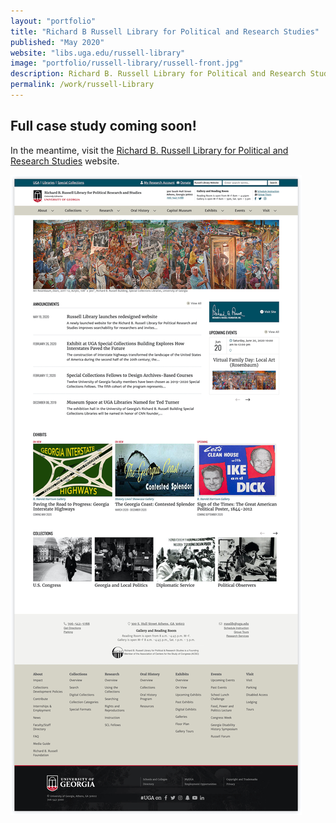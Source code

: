 ```yaml
---
layout: "portfolio"
title: "Richard B Russell Library for Political and Research Studies"
published: "May 2020"
website: "libs.uga.edu/russell-library"
image: "portfolio/russell-library/russell-front.jpg"
description: Richard B. Russell Library for Political and Research Studies is located in the Special Collections Libraries on the University of Georgia campus. I gave the Russell Library website a modern redesign that follows UGA Brand guidelines and a website rebuild on the Drupal 8 platform. 
permalink: /work/russell-Library
---
```


## Full case study coming soon!

In the meantime, visit the [Richard B. Russell Library for Political and Research Studies](https://libs.uga.edu/russell-library) website.

![Russell Library Homepage][1]





[1]: ../assets/img/portfolio/russell-library/russell-home.jpg
